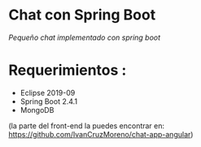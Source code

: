 # Chat con Spring Boot

*Pequeño chat implementado con spring boot*

# Requerimientos :
* Eclipse 2019-09
* Spring Boot 2.4.1
* MongoDB

(la parte del front-end la puedes encontrar en: https://github.com/IvanCruzMoreno/chat-app-angular)
